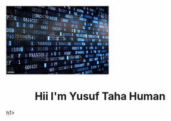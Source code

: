 <img src="https://github.com/YusufTHuman/YusufTHuman/blob/main/images.jpg?raw=true">

<h1 align="center">Hii I'm Yusuf Taha Human</h1>h1>

